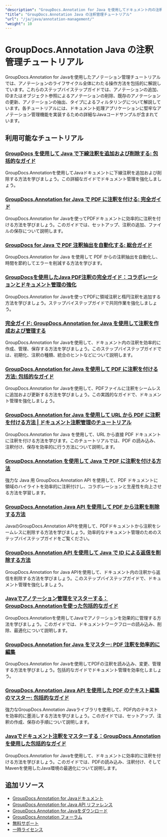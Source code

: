 ```yaml
---
"description": "GroupDocs.Annotation for Java を使用してドキュメント内の注釈を追加、削除、更新、管理するための完全なチュートリアル。"
"title": "GroupDocs.Annotation Java の注釈管理チュートリアル"
"url": "/ja/java/annotation-management/"
"weight": 10
---
```


# GroupDocs.Annotation Java の注釈管理チュートリアル

GroupDocs.Annotation for Javaを使用したアノテーション管理チュートリアルでは、アノテーションのライフサイクル全体にわたる操作方法を包括的に解説しています。これらのステップバイステップガイドでは、アノテーションの追加、IDまたはオブジェクト参照によるアノテーションの削除、既存のアノテーションの更新、アノテーションの抽出、タイプによるフィルタリングについて解説しています。各チュートリアルには、ドキュメント処理アプリケーションに堅牢なアノテーション管理機能を実装するための詳細なJavaコードサンプルが含まれています。

## 利用可能なチュートリアル

### [GroupDocs を使用して Java で下線注釈を追加および削除する: 包括的なガイド](./java-groupdocs-annotate-add-remove-underline/)
GroupDocs.Annotationを使用してJavaドキュメントに下線注釈を追加および削除する方法を学びましょう。この詳細なガイドでドキュメント管理を強化しましょう。

### [GroupDocs.Annotation for Java で PDF に注釈を付ける: 完全ガイド](./annotate-pdfs-groupdocs-annotation-java-guide/)
GroupDocs.Annotation for Javaを使ってPDFドキュメントに効率的に注釈を付ける方法を学びましょう。このガイドでは、セットアップ、注釈の追加、ファイルの保存について説明します。

### [GroupDocs for Java で PDF 注釈抽出を自動化する: 総合ガイド](./automate-pdf-annotation-extraction-groupdocs-java/)
GroupDocs.Annotation for Java を使用して PDF からの注釈抽出を自動化し、時間を節約してエラーを削減する方法を学びます。

### [GroupDocsを使用したJava PDF注釈の完全ガイド：コラボレーションとドキュメント管理の強化](./java-pdf-annotation-groupdocs-guide/)
GroupDocs.Annotation for Javaを使ってPDFに領域注釈と楕円注釈を追加する方法を学びましょう。ステップバイステップガイドで共同作業を強化しましょう。

### [完全ガイド: GroupDocs.Annotation for Java を使用して注釈を作成および管理する](./annotations-groupdocs-annotation-java-tutorial/)
GroupDocs.Annotation for Javaを使用して、ドキュメント内の注釈を効率的に作成、管理、保存する方法を学びましょう。このステップバイステップガイドでは、初期化、注釈の種類、統合のヒントなどについて説明します。

### [GroupDocs.Annotation for Java を使用して PDF に注釈を付ける方法: 包括的なガイド](./annotate-pdfs-groupdocs-annotation-java/)
GroupDocs.Annotation for Javaを使用して、PDFファイルに注釈をシームレスに追加および更新する方法を学びましょう。この実践的なガイドで、ドキュメント管理を強化しましょう。

### [GroupDocs.Annotation for Java を使用して URL から PDF に注釈を付ける方法 | ドキュメント注釈管理のチュートリアル](./annotate-pdfs-from-urls-groupdocs-java/)
GroupDocs.Annotation for Java を使用して、URL から直接 PDF ドキュメントに注釈を付ける方法を学びます。このチュートリアルでは、PDF の読み込み、注釈付け、保存を効率的に行う方法について説明します。

### [GroupDocs.Annotation を使用して Java で PDF に注釈を付ける方法](./java-pdf-annotation-groupdocs-java/)
強力な Java 用 GroupDocs.Annotation API を使用して、PDF ドキュメントに領域のハイライトを効率的に注釈付けし、コラボレーションと生産性を向上させる方法を学習します。

### [GroupDocs.Annotation Java API を使用して PDF から注釈を削除する方法](./groupdocs-annotation-java-remove-pdf-annotations/)
JavaのGroupDocs.Annotation APIを使用して、PDFドキュメントから注釈をシームレスに削除する方法を学びましょう。効率的なドキュメント管理のためのステップバイステップガイドをご覧ください。

### [GroupDocs.Annotation API を使用して Java で ID による返信を削除する方法](./java-groupdocs-annotation-remove-replies-by-id/)
GroupDocs.Annotation for Java APIを使用して、ドキュメント内の注釈から返信を削除する方法を学びましょう。このステップバイステップガイドで、ドキュメント管理を強化しましょう。

### [Javaでアノテーション管理をマスターする：GroupDocs.Annotationを使った包括的なガイド](./groupdocs-annotation-java-manage-documents/)
GroupDocs.Annotationを使用してJavaでアノテーションを効果的に管理する方法を学びましょう。このガイドでは、ドキュメントワークフローの読み込み、削除、最適化について説明します。

### [GroupDocs.Annotation for Java をマスター: PDF 注釈を効率的に編集](./groupdocs-annotation-java-modify-pdf-annotations/)
GroupDocs.Annotation for Javaを使用してPDFの注釈を読み込み、変更、管理する方法を学びましょう。包括的なガイドでドキュメント管理を効率化しましょう。

### [GroupDocs.Annotation Java API を使用した PDF のテキスト編集のマスター: 包括的なガイド](./groupdocs-annotation-java-text-redaction-tutorial/)
強力なGroupDocs.Annotation Javaライブラリを使用して、PDF内のテキストを効率的に墨消しする方法を学びましょう。このガイドでは、セットアップ、注釈の作成、保存の手順について説明します。

### [Javaでドキュメント注釈をマスターする：GroupDocs.Annotationを使用した包括的なガイド](./mastering-document-annotation-groupdocs-java/)
GroupDocs.Annotation for Javaを使用して、ドキュメントに効率的に注釈を付ける方法を学びましょう。このガイドでは、PDFの読み込み、注釈付け、そしてMavenを使用したJava環境の最適化について説明します。

## 追加リソース

- [GroupDocs.Annotation for Javaドキュメント](https://docs.groupdocs.com/annotation/java/)
- [GroupDocs.Annotation for Java API リファレンス](https://reference.groupdocs.com/annotation/java/)
- [GroupDocs.Annotation for Javaをダウンロード](https://releases.groupdocs.com/annotation/java/)
- [GroupDocs.Annotation フォーラム](https://forum.groupdocs.com/c/annotation)
- [無料サポート](https://forum.groupdocs.com/)
- [一時ライセンス](https://purchase.groupdocs.com/temporary-license/)